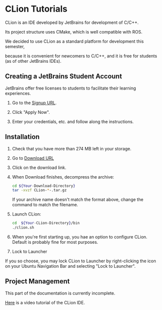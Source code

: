 # CLion Tutorials

CLion is an IDE developed by JetBrains for development of C/C++.

Its project structure uses CMake, which is well compatible with ROS.

We decided to use CLion as a standard platform for development this semester,

because it is convenient for newcomers to C/C++, and it is free for students (as of other JetBrains IDEs).

## Creating a JetBrains Student Account

JetBrains offer free licenses to students to facilitate their learning experiences.

1. Go to the [Signup URL](https://www.jetbrains.com/student/).

2. Click "Apply Now".

3. Enter your credentials, etc. and follow along the instructions.

## Installation

1. Check that you have more than 274 MB left in your storage. 

2. Go to [Download URL](https://www.jetbrains.com/clion/download/)

3. Click on the download link.

4. When Download finishes, decompress the archive:

    ```bash
    cd ${Your-Download-Directory}
    tar -xvzf CLion-*-.tar.gz
    ```
   If your archive name doesn't match the format above, change the command to match the filename.

5. Launch CLion:

	```bash
	cd  ${Your-CLion-Directory}/bin
	./clion.sh
	```

6. When you're first starting up, you hae an option to configure CLion. Default is probably fine for most purposes.

7. Lock to Launcher

If you so choose, you may lock CLion to Launcher by right-clicking the icon on your Ubuntu Navigation Bar and selecting "Lock to Launcher".

## Project Management

This part of the documentation is currently incomplete.

[Here](https://www.jetbrains.com/clion/documentation/) is a video tutorial of the CLion IDE.

[//]: # (Needs further documentation here)
